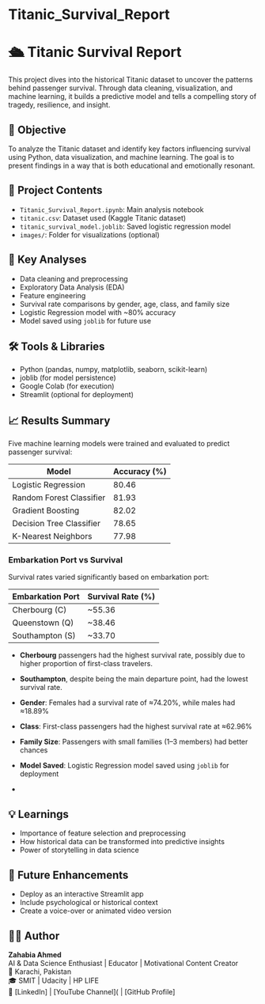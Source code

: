# Titanic_Survival_Report

# 🛳️ Titanic Survival Report

This project dives into the historical Titanic dataset to uncover the patterns behind passenger survival. Through data cleaning, visualization, and machine learning, it builds a predictive model and tells a compelling story of tragedy, resilience, and insight.

## 🎯 Objective

To analyze the Titanic dataset and identify key factors influencing survival using Python, data visualization, and machine learning. The goal is to present findings in a way that is both educational and emotionally resonant.

## 📂 Project Contents

- `Titanic_Survival_Report.ipynb`: Main analysis notebook
- `titanic.csv`: Dataset used (Kaggle Titanic dataset)
- `titanic_survival_model.joblib`: Saved logistic regression model
- `images/`: Folder for visualizations (optional)

## 🧪 Key Analyses

- Data cleaning and preprocessing
- Exploratory Data Analysis (EDA)
- Feature engineering
- Survival rate comparisons by gender, age, class, and family size
- Logistic Regression model with ~80% accuracy
- Model saved using `joblib` for future use

## 🛠️ Tools & Libraries

- Python (pandas, numpy, matplotlib, seaborn, scikit-learn)
- joblib (for model persistence)
- Google Colab (for execution)
- Streamlit (optional for deployment)

## 📈 Results Summary

Five machine learning models were trained and evaluated to predict passenger survival:

| Model                     | Accuracy (%) |
|--------------------------|--------------|
| Logistic Regression      | 80.46        |
| Random Forest Classifier | 81.93        |
| Gradient Boosting        | 82.02        |
| Decision Tree Classifier | 78.65        |
| K-Nearest Neighbors      | 77.98        |

### Embarkation Port vs Survival

Survival rates varied significantly based on embarkation port:

| Embarkation Port | Survival Rate (%) |
|------------------|-------------------|
| Cherbourg (C)     | ~55.36            |
| Queenstown (Q)    | ~38.46            |
| Southampton (S)   | ~33.70            |

- **Cherbourg** passengers had the highest survival rate, possibly due to higher proportion of first-class travelers.
- **Southampton**, despite being the main departure point, had the lowest survival rate.


- **Gender**: Females had a survival rate of ≈74.20%, while males had ≈18.89%
- **Class**: First-class passengers had the highest survival rate at ≈62.96%
- **Family Size**: Passengers with small families (1–3 members) had better chances
- **Model Saved**: Logistic Regression model saved using `joblib` for deployment
- 
## 💡 Learnings

- Importance of feature selection and preprocessing
- How historical data can be transformed into predictive insights
- Power of storytelling in data science

## 🚀 Future Enhancements


- Deploy as an interactive Streamlit app
- Include psychological or historical context
- Create a voice-over or animated video version

## 👩‍💻 Author

**Zahabia Ahmed**  
AI & Data Science Enthusiast | Educator | Motivational Content Creator  
📍 Karachi, Pakistan  
🎓 SMIT | Udacity | HP LIFE   
🔗 [LinkedIn] | [YouTube Channel](  | [GitHub Profile]
